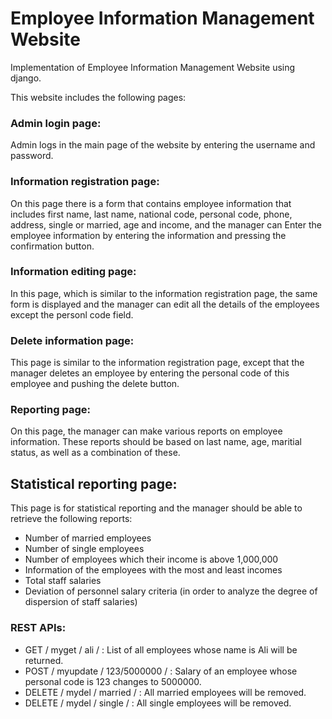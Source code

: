 # Employee Information Management Website

Implementation of Employee Information Management Website using django.

This website includes the following pages:

### Admin login page:
Admin logs in the main page of the website by entering the username and password.


### Information registration page: 
On this page there is a form that contains employee information that includes first name, last name, national code, personal code, phone, address, single or married, age and income, and the manager can Enter the employee information by entering the information and pressing the confirmation button.


### Information editing page:
In this page, which is similar to the information registration page, the same form is displayed and the manager can edit all the details of the employees except the personl code field.


### Delete information page:
This page is similar to the information registration page, except that the manager deletes an employee by entering the personal code of this employee and pushing the delete button.


### Reporting page:
On this page, the manager can make various reports on employee information. These reports should be based on last name, age, maritial status, as well as a combination of these.


## Statistical reporting page:
This page is for statistical reporting and the manager should be able to retrieve the following reports:
- Number of married employees
- Number of single employees
- Number of employees which their income is above 1,000,000
- Information of the employees with the most and least incomes
- Total staff salaries
- Deviation of personnel salary criteria (in order to analyze the degree of dispersion of staff salaries)


### REST APIs:
- GET / myget / ali / : List of all employees whose name is Ali will be returned.
- POST / myupdate / 123/5000000 / : Salary of an employee whose personal code is 123 changes to 5000000.
- DELETE / mydel / married / : All married employees will be removed.
- DELETE / mydel / single / : All single employees will be removed.
